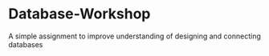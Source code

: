 # Database-Workshop
A simple assignment to improve understanding of designing and connecting databases
